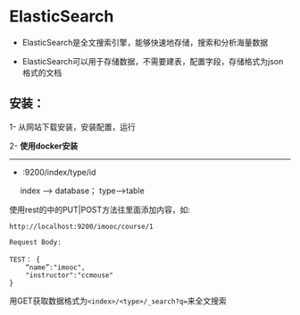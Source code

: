 # ElasticSearch

* ElasticSearch是全文搜索引擎，能够快速地存储，搜索和分析海量数据

* ElasticSearch可以用于存储数据，不需要建表，配置字段，存储格式为json格式的文档

## 安装：

1- 从网站下载安装，安装配置，运行

2- **使用docker安装**

-----------

* <server>:9200/index/type/id

     index --> database； type-->table



使用rest的中的PUT|POST方法往里面添加内容，如: 

`http://localhost:9200/imooc/course/1`

```
Request Body:

TEST： {
    “name”:"imooc",
    "instructor":"ccmouse"    
}
```

用GET获取数据格式为`<index>/<type>/_search?q=`来全文搜索
